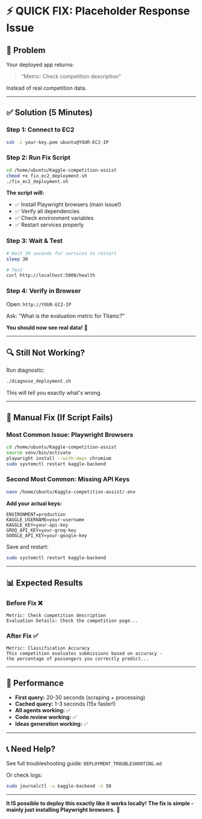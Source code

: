 # ⚡ QUICK FIX: Placeholder Response Issue

## 🎯 Problem
Your deployed app returns:
> "Metric: Check competition description"

Instead of real competition data.

---

## ✅ Solution (5 Minutes)

### Step 1: Connect to EC2
```bash
ssh -i your-key.pem ubuntu@YOUR-EC2-IP
```

### Step 2: Run Fix Script
```bash
cd /home/ubuntu/Kaggle-competition-assist
chmod +x fix_ec2_deployment.sh
./fix_ec2_deployment.sh
```

**The script will:**
- ✅ Install Playwright browsers (main issue!)
- ✅ Verify all dependencies
- ✅ Check environment variables
- ✅ Restart services properly

### Step 3: Wait & Test
```bash
# Wait 30 seconds for services to restart
sleep 30

# Test
curl http://localhost:5000/health
```

### Step 4: Verify in Browser
Open: `http://YOUR-EC2-IP`

Ask: "What is the evaluation metric for Titanic?"

**You should now see real data!** 🎉

---

## 🔍 Still Not Working?

Run diagnostic:
```bash
./diagnose_deployment.sh
```

This will tell you exactly what's wrong.

---

## 🐛 Manual Fix (If Script Fails)

### Most Common Issue: Playwright Browsers
```bash
cd /home/ubuntu/Kaggle-competition-assist
source venv/bin/activate
playwright install --with-deps chromium
sudo systemctl restart kaggle-backend
```

### Second Most Common: Missing API Keys
```bash
nano /home/ubuntu/Kaggle-competition-assist/.env
```

**Add your actual keys:**
```env
ENVIRONMENT=production
KAGGLE_USERNAME=your-username
KAGGLE_KEY=your-api-key
GROQ_API_KEY=your-groq-key
GOOGLE_API_KEY=your-google-key
```

Save and restart:
```bash
sudo systemctl restart kaggle-backend
```

---

## 📊 Expected Results

### Before Fix ❌
```
Metric: Check competition description
Evaluation Details: Check the competition page...
```

### After Fix ✅
```
Metric: Classification Accuracy
This competition evaluates submissions based on accuracy - 
the percentage of passengers you correctly predict...
```

---

## 🚀 Performance

- **First query:** 20-30 seconds (scraping + processing)
- **Cached query:** 1-3 seconds (15x faster!)
- **All agents working:** ✅
- **Code review working:** ✅
- **Ideas generation working:** ✅

---

## 📞 Need Help?

See full troubleshooting guide: `DEPLOYMENT_TROUBLESHOOTING.md`

Or check logs:
```bash
sudo journalctl -u kaggle-backend -n 50
```

---

**It IS possible to deploy this exactly like it works locally!** 
**The fix is simple - mainly just installing Playwright browsers.** 🎯


